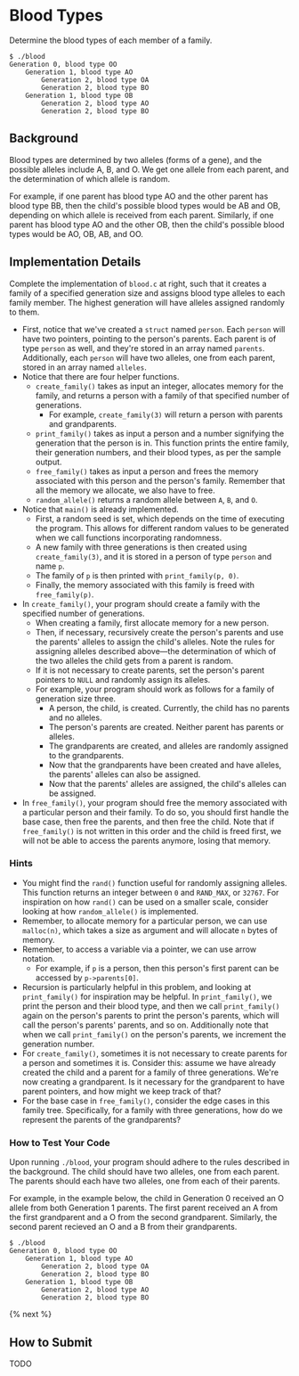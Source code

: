 # Blood Types

Determine the blood types of each member of a family. 

```
$ ./blood
Generation 0, blood type OO
    Generation 1, blood type AO
        Generation 2, blood type OA
        Generation 2, blood type BO
    Generation 1, blood type OB
        Generation 2, blood type AO
        Generation 2, blood type BO

```

## Background

Blood types are determined by two alleles (forms of a gene), and the possible alleles include A, B, and O. We get one allele from each parent, and the determination of which allele is random.

For example, if one parent has blood type AO and the other parent has blood type BB, then the child's possible blood types would be AB and OB, depending on which allele is received from each parent. Similarly, if one parent has blood type AO and the other OB, then the child's possible blood types would be AO, OB, AB, and OO.

## Implementation Details

Complete the implementation of `blood.c` at right, such that it creates a family of a specified generation size and assigns blood type alleles to each family member. The highest generation will have alleles assigned randomly to them.

* First, notice that we've created a `struct` named `person`. Each `person` will have two pointers, pointing to the person's parents. Each parent is of type `person` as well, and they're stored in an array named `parents`. Additionally, each `person` will have two alleles, one from each parent, stored in an array named `alleles`. 
* Notice that there are four helper functions. 
  * `create_family()` takes as input an integer, allocates memory for the family, and returns a person with a family of that specified number of generations.
    * For example, `create_family(3)` will return a person with parents and grandparents.  
  * `print_family()` takes as input a person and a number signifying the generation that the person is in. This function prints the entire family, their generation numbers, and their blood types, as per the sample output. 
  * `free_family()` takes as input a person and frees the memory associated with this person and the person's family. Remember that all the memory we allocate, we also have to free. 
  * `random_allele()` returns a random allele between `A`, `B`, and `O`. 
* Notice that `main()` is already implemented. 
  * First, a random seed is set, which depends on the time of executing the program. This allows for different random values to be generated when we call functions incorporating randomness. 
  * A new family with three generations is then created using `create_family(3)`, and it is stored in a person of type `person` and name `p`. 
  * The family of `p` is then printed with `print_family(p, 0)`.
  * Finally, the memory associated with this family is freed with `free_family(p)`. 
* In `create_family()`, your program should create a family with the specified number of generations. 
  * When creating a family, first allocate memory for a new person. 
  * Then, if necessary, recursively create the person's parents and use the parents' alleles to assign the child's alleles. Note the rules for assigning alleles described above—the determination of which of the two alleles the child gets from a parent is random.
  * If it is not necessary to create parents, set the person's parent pointers to `NULL` and randomly assign its alleles. 
  * For example, your program should work as follows for a family of generation size three. 
    * A person, the child, is created. Currently, the child has no parents and no alleles. 
    * The person's parents are created. Neither parent has parents or alleles. 
    * The grandparents are created, and alleles are randomly assigned to the grandparents. 
    * Now that the grandparents have been created and have alleles, the parents' alleles can also be assigned. 
    * Now that the parents' alleles are assigned, the child's alleles can be assigned.
* In `free_family()`, your program should free the memory associated with a particular person and their family. To do so, you should first handle the base case, then free the parents, and then free the child. Note that if `free_family()` is not written in this order and the child is freed first, we will not be able to access the parents anymore, losing that memory. 

### Hints

* You might find the `rand()` function useful for randomly assigning alleles. This function returns an integer between `0` and `RAND_MAX`, or `32767`. For inspiration on how `rand()` can be used on a smaller scale, consider looking at how `random_allele()` is implemented. 
* Remember, to allocate memory for a particular person, we can use `malloc(n)`, which takes a size as argument and will allocate `n` bytes of memory.
* Remember, to access a variable via a pointer, we can use arrow notation. 
  * For example, if `p` is a person, then this person's first parent can be accessed by `p->parents[0]`. 
* Recursion is particularly helpful in this problem, and looking at `print_family()` for inspiration may be helpful. In `print_family()`, we print the person and their blood type, and then we call `print_family()` again on the person's parents to print the person's parents, which will call the person's parents' parents, and so on. Additionally note that when we call `print_family()` on the person's parents, we increment the generation number.
* For `create_family()`, sometimes it is not necessary to create parents for a person and sometimes it is. Consider this: assume we have already created the child and a parent for a family of three generations. We're now creating a grandparent. Is it necessary for the grandparent to have parent pointers, and how might we keep track of that? 
* For the base case in `free_family()`, consider the edge cases in this family tree. Specifically, for a family with three generations, how do we represent the parents of the grandparents?


### How to Test Your Code

Upon running `./blood`, your program should adhere to the rules described in the background. The child should have two alleles, one from each parent. The parents should each have two alleles, one from each of their parents. 

For example, in the example below, the child in Generation 0 received an O allele from both Generation 1 parents. The first parent received an A from the first grandparent and a O from the second grandparent. Similarly, the second parent recieved an O and a B from their grandparents.

```
$ ./blood
Generation 0, blood type OO
    Generation 1, blood type AO
        Generation 2, blood type OA
        Generation 2, blood type BO
    Generation 1, blood type OB
        Generation 2, blood type AO
        Generation 2, blood type BO

```



{% next %}

## How to Submit

TODO
